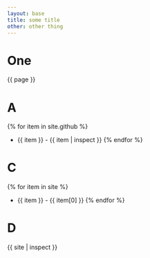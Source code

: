 ```yaml
---
layout: base
title: some title
other: other thing 
---
```


# One
{{ page }}

# A
{% for item in site.github %}
-  {{ item }} - {{ item | inspect }}
{% endfor %}

# C
{% for item in site %}
-  {{ item }} - {{ item[0] }}
{% endfor %}

# D

{{ site | inspect }}
